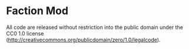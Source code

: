 # Faction Mod

All code are released without restriction into the public domain under the CC0 1.0 license (http://creativecommons.org/publicdomain/zero/1.0/legalcode).

